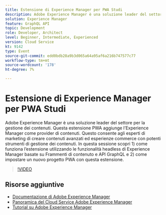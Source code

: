 ```yaml
---
title: Estensione di Experience Manager per PWA Studi
description: Adobe Experience Manager è una soluzione leader del settore per la gestione dei contenuti. Questa estensione PWA aggiunge l’Experience Manager come provider di contenuti. Questo consente agli esperti di marketing di creare contenuti avanzati ed esperienze commerce con potenti strumenti di gestione dei contenuti. In questa sessione scopri 1) come funziona l’estensione utilizzando le funzionalità headless di Experience Manager basate su Frammenti di contenuto e API GraphQL e 2) come impostare un nuovo progetto PWA con questa estensione.
solution: Experience Manager
feature: GraphQL API
topic: Development
role: Developer, Architect
level: Beginner, Intermediate, Experienced
version: Cloud Service
kt: 9142
type: Event
source-git-commit: edd0bdb28a9b3d065a64a95af6a216b747577c77
workflow-type: tm+mt
source-wordcount: '178'
ht-degree: 7%

---
```


# Estensione di Experience Manager per PWA Studi

Adobe Experience Manager è una soluzione leader del settore per la gestione dei contenuti. Questa estensione PWA aggiunge l’Experience Manager come provider di contenuti. Questo consente agli esperti di marketing di creare contenuti avanzati ed esperienze commerce con potenti strumenti di gestione dei contenuti. In questa sessione scopri 1) come funziona l’estensione utilizzando le funzionalità headless di Experience Manager basate su Frammenti di contenuto e API GraphQL e 2) come impostare un nuovo progetto PWA con questa estensione.

>[!VIDEO](https://video.tv.adobe.com/v/337581/?quality=12&learn=on&hidetitle=true)

## Risorse aggiuntive

- [Documentazione di Adobe Experience Manager ](https://experienceleague.adobe.com/docs/experience-manager-cloud-service.html?lang=it)
- [Panoramica del Cloud Service Adobe Experience Manager](https://experienceleague.adobe.com/docs/experience-manager-cloud-service/overview/home.html)
- [Tutorial su Adobe Experience Manager](https://experienceleague.adobe.com/docs/experience-manager-tutorials.html)
